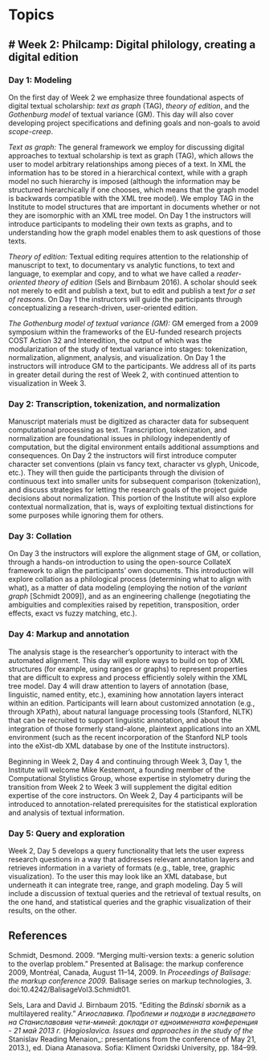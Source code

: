 # Topics

## # Week 2: Philcamp: Digital philology, creating a digital edition

### Day 1: Modeling 

On the first day of Week 2 we emphasize three foundational aspects of digital textual scholarship: _text as graph_ (TAG), _theory of edition_, and the _Gothenburg model_ of textual variance (GM). This day will also cover developing project specifications and defining goals and non-goals to avoid _scope-creep_.

_Text as graph:_ The general framework we employ for discussing digital approaches to textual scholarship is text as graph (TAG), which allows the user to model arbitrary relationships among pieces of a text. In XML the information has to be stored in a hierarchical context, while with a graph model no such hierarchy is imposed (although the information may be structured hierarchically if one chooses, which means that the graph model is backwards compatible with the XML tree model). We employ TAG in the Institute to model structures that are important in documents whether or not they are isomorphic with an XML tree model. On Day 1 the instructors will introduce participants to modeling their own texts as graphs, and to understanding how the graph model enables them to ask questions of those texts.

_Theory of edition:_ Textual editing requires attention to the relationship of manuscript to text, to documentary vs analytic functions, to text and language, to exemplar and copy, and to what we have called a _reader-oriented theory of edition_ (Sels and Birnbaum 2016). A scholar should seek not merely to edit and publish a text, but to edit and publish a text _for a set of reasons_. On Day 1 the instructors will guide the participants through conceptualizing a research-driven, user-oriented edition.

_The Gothenburg model of textual variance (GM):_ GM emerged from a 2009 symposium within the frameworks of the EU-funded research projects COST Action 32 and Interedition, the output of which was the modularization of the study of textual variance into stages: tokenization, normalization, alignment, analysis, and visualization. On Day 1 the instructors will introduce GM to the participants. We address all of its parts in greater detail during the rest of Week 2, with continued attention to visualization in Week 3.

### Day 2: Transcription, tokenization, and normalization

Manuscript materials must be digitized as character data for subsequent computational processing as text. Transcription, tokenization, and normalization are foundational issues in philology independently of computation, but the digital environment entails additional assumptions and consequences. On Day 2 the instructors will first introduce computer character set conventions (plain vs fancy text, character vs glyph, Unicode, etc.). They will then guide the participants through the division of continuous text into smaller units for subsequent comparison (tokenization), and discuss strategies for letting the research goals of the project guide decisions about normalization. This portion of the Institute will also explore contextual normalization, that is, ways of exploiting textual distinctions for some purposes while ignoring them for others.

### Day 3: Collation

On Day 3 the instructors will explore the alignment stage of GM, or collation, through a hands-on introduction to using the open-source CollateX framework to align the participants’ own documents. This introduction will explore collation as a philological process (determining what to align with what), as a matter of data modeling (employing the notion of the _variant graph_ [Schmidt 2009]), and as an engineering challenge (negotiating the ambiguities and complexities raised by repetition, transposition, order effects, exact vs fuzzy matching, etc.).

### Day 4: Markup and annotation

The analysis stage is the researcher’s opportunity to interact with the automated alignment. This day will explore ways to build on top of XML structures (for example, using ranges or graphs) to represent properties that are difficult to express and process efficiently solely within the XML tree model. Day 4 will draw attention to layers of annotation (base, linguistic, named entity, etc.), examining how annotation layers interact within an edition. Participants will learn about customized annotation (e.g., through XPath), about natural language processing tools (Stanford, NLTK) that can be recruited to support linguistic annotation, and about the integration of those formerly stand-alone, plaintext applications into an XML environment (such as the recent incorporation of the Stanford NLP tools into the eXist-db XML database by one of the Institute instructors).

Beginning in Week 2, Day 4 and continuing through Week 3, Day 1, the Institute will welcome Mike Kestemont, a founding member of the Computational Stylistics Group, whose expertise in stylometry during the transition from Week 2 to Week 3 will supplement the digital edition expertise of the core instructors. On Week 2, Day 4 participants will be introduced to annotation-related prerequisites for the statistical exploration and analysis of textual information.

### Day 5: Query and exploration

Week 2, Day 5 develops a query functionality that lets the user express research questions in a way that addresses relevant annotation layers and retrieves information in a variety of formats (e.g., table, tree, graphic visualization). To the user this may look like an XML database, but underneath it can integrate tree, range, and graph modeling. Day 5 will include a discussion of textual queries and the retrieval of textual results, on the one hand, and statistical queries and the graphic visualization of their results, on the other.

## References

Schmidt, Desmond. 2009. “Merging multi-version texts: a generic solution to the overlap problem.” Presented at Balisage: the markup conference 2009, Montréal, Canada, August 11–14, 2009. In _Proceedings of Balisage: the markup conference 2009._ Balisage series on markup technologies, 3. doi:10.4242/BalisageVol3.Schmidt01.

Sels, Lara and David J. Birnbaum 2015. “Editing the _Bdinski sbornik_ as a multilayered reality.” _Агиославика. Проблеми и подходи в изследването на Станиславовия чети-миней: доклади от едноименната конференция - 21 май 2013 г._ (_Hagioslavica. Issues and approaches in the study of the_ Stanislav Reading Menaion_: presentations from the conference of May 21, 2013.), ed. Diana Atanasova. Sofia: Kliment Oxridski University, pp. 184–99.
